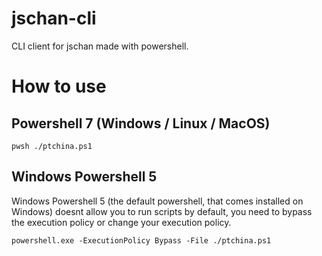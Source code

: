 # jschan-cli
CLI client for jschan made with powershell.

# How to use

## Powershell 7 (Windows / Linux / MacOS)

```
pwsh ./ptchina.ps1
```

## Windows Powershell 5

Windows Powershell 5 (the default powershell, that comes installed on Windows) doesnt allow you to run scripts by default, you need to bypass the execution policy or change your execution policy.  

```
powershell.exe -ExecutionPolicy Bypass -File ./ptchina.ps1
```
